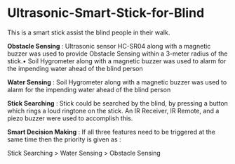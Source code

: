 # Ultrasonic-Smart-Stick-for-Blind
This is a smart stick assist the blind people in their walk. 


**Obstacle Sensing** : Ultrasonic sensor HC-SR04 along with a magnetic buzzer was used to provide Obstacle Sensing within a 3-meter radius of the stick.•	Soil Hygrometer along with a magnetic buzzer was used to alarm for the impending water ahead of the blind person

**Water Sensing** :	Soil Hygrometer along with a magnetic buzzer was used to alarm for the impending water ahead of the blind person

**Stick Searching** : Stick could be searched by the blind, by pressing a button which rings a loud ringtone on the stick. An IR Receiver, IR Remote, and a piezo buzzer were used to accomplish this.

**Smart Decision Making** : If all three features need to be triggered at the same time then the priority is given as : 

Stick Searching > Water Sensing > Obstacle Sensing

